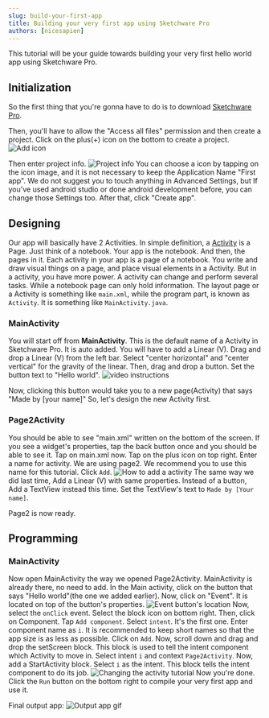 ```yaml
---
slug: build-your-first-app
title: Building your very first app using Sketchware Pro
authors: [nicesapien]
---
```

This tutorial will be your guide towards building your very first hello world app using Sketchware Pro.

<!--truncate-->
## Initialization
So the first thing that you're gonna have to do is to download [Sketchware Pro](/download).

Then, you'll have to allow the "Access all files" permission and then create a project.
Click on the plus(+) icon on the bottom to create a project.
![Add icon](/img/Plus_icon.jpg)

Then enter project info.
![Project info](/img/project_info.jpg)
You can choose a icon by tapping on the icon image, and it is not necessary to keep the Application Name "First app".
We do not suggest you to touch anything in Advanced Settings, but If you've used android studio or done android development before, you can change those Settings too.
After that, click "Create app".
## Designing
Our app will basically have 2 Activities. In simple definition, a [Activity](https://developer.android.com/guide/components/activities/intro-activities) is a Page. Just think of a notebook. Your app is the notebook. And then, the pages in it. Each activity in your app is a page of a notebook. You write and draw visual things on a page, and place visual elements in a Activity. But in a activity, you have more power. A activity can change and perform several tasks. While a notebook page can only hold information.
The layout page or a Activity is something like `main.xml`, while the program part, is known as `Activity`. It is something like `MainActivity.java`.
### MainActivity
You will start off from __MainActivity__. This is the default name of a Activity in Sketchware Pro. It is auto added.
You will have to add a Linear (V). Drag and drop a Linear (V) from the left bar. Select "center horizontal" and "center vertical" for the gravity of the linear. Then, drag and drop a button. Set the button text to "Hello world".
![video instructions](/gif/Adding_a_button.gif)

Now, clicking this button would take you to a new page(Activity) that says "Made by [your name]"
So, let's design the new Activity first.
### Page2Activity
You should be able to see "main.xml" written on the bottom of the screen. If you see a widget's properties, tap the back button once and you should be able to see it.
Tap on main.xml now.
Tap on the plus icon on top right.
Enter a name for activity. We are using page2. We recommend you to use this name for this tutorial.
Click `Add`.
![How to add a activity](/gif/Add_activity.gif)
The same way we did last time, Add a Linear (V) with same properties. Instead of a button, Add a TextView instead this time. Set the TextView's text to `Made by [Your name]`.

Page2 is now ready.

## Programming
### MainActivity
Now open MainActivity the way we opened Page2Activity. MainActivity is already there, no need to add.
In the Main activity, click on the button that says "Hello world"(the one we added earlier).
Now, click on "Event". It is located on top of the button's properties.
![Event button's location](/img/Button_event.jpg)
Now, select the `onClick` event.
Select the block icon on bottom right.
Then, click on Component.
Tap `Add component`.
Select `intent`. It's the first one.
Enter component name as `i`. It is recommended to keep short names so that the app size is as less as possible.
Click on `Add`.
Now, scroll down and drag and drop the setScreen block.
This block is used to tell the intent component which Activity to move in.
Select intent `i` and context `Page2Activity`.
Now, add a StartActivity block. Select `i` as the intent.
This block tells the intent component to do its job.
![Changing the activity tutorial](/gif/change_activity.gif)
Now you're done. Click the `Run` button on the bottom right to compile your very first app and use it.

Final output app:
![Output app gif](/gif/final_output.gif)